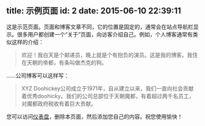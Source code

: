 title: 示例页面
id: 2
date: 2015-06-10 22:39:11
---

这是示范页面。页面和博客文章不同，它的位置是固定的，通常会在站点导航栏显示。很多用户都创建一个“关于”页面，向访客介绍自己。例如，个人博客通常有类似这样的介绍：

> 欢迎！我白天是个邮递员，晚上就是个有抱负的演员。这是我的博客。我住在天朝的帝都，有条叫做杰克的狗。

……公司博客可以这样写：

> XYZ Doohickey公司成立于1971年，自从建立以来，我们一直向社会贡献着优秀doohicky。我们的公司总部位于天朝魔都，有着超过两千名员工，对魔都政府税收有着巨大贡献。

您可以访问[仪表盘](http://218.244.138.146/wp-admin/)，删除本页面，然后添加您自己的内容。祝您使用愉快！